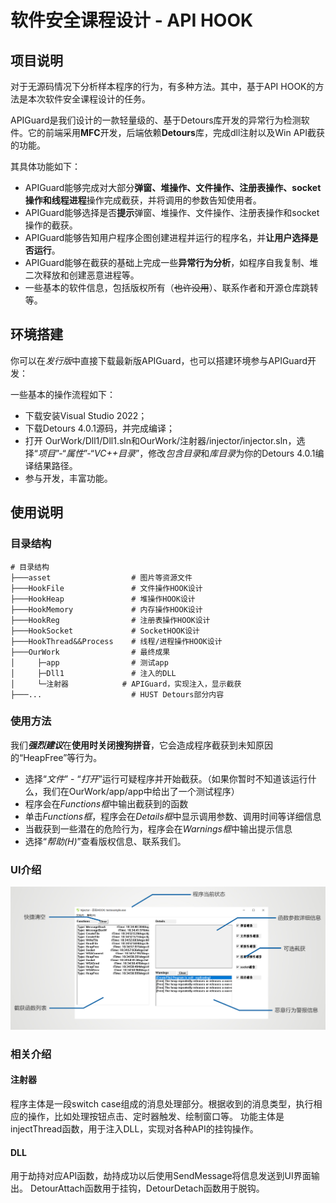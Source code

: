 # 软件安全课程设计 - API HOOK

## 项目说明
对于无源码情况下分析样本程序的行为，有多种方法。其中，基于API HOOK的方法是本次软件安全课程设计的任务。

APIGuard是我们设计的一款轻量级的、基于Detours库开发的异常行为检测软件。它的前端采用**MFC**开发，后端依赖**Detours**库，完成dll注射以及Win API截获的功能。

其具体功能如下：
- APIGuard能够完成对大部分**弹窗、堆操作、文件操作、注册表操作、socket操作和线程进程**操作完成截获，并将调用的参数告知使用者。
- APIGuard能够选择是否**提示**弹窗、堆操作、文件操作、注册表操作和socket操作的截获。
- APIGuard能够告知用户程序企图创建进程并运行的程序名，并**让用户选择是否运行**。
- APIGuard能够在截获的基础上完成一些**异常行为分析**，如程序自我复制、堆二次释放和创建恶意进程等。
- 一些基本的软件信息，包括版权所有（~~也许没用~~）、联系作者和开源仓库跳转等。

## 环境搭建
你可以在*发行版*中直接下载最新版APIGuard，也可以搭建环境参与APIGuard开发：

一些基本的操作流程如下：
- 下载安装Visual Studio 2022；
- 下载Detours 4.0.1源码，并完成编译；
- 打开 OurWork/Dll1/Dll1.sln和OurWork/注射器/injector/injector.sln，选择“*项目*”-“*属性*”-“*VC++目录*”，修改*包含目录*和*库目录*为你的Detours 4.0.1编译结果路径。
- 参与开发，丰富功能。

## 使用说明
### 目录结构
```
# 目录结构
├───asset                  # 图片等资源文件
├───HookFile		       # 文件操作HOOK设计
├───HookHeap		       # 堆操作HOOK设计
├───HookMemory		       # 内存操作HOOK设计
├───HookReg		           # 注册表操作HOOK设计
├───HookSocket		       # SocketHOOK设计
├───HookThread&&Process    # 线程/进程操作HOOK设计
├───OurWork		           # 最终成果
│	  ├─app		           # 测试app
│	  ├─Dll1		       # 注入的DLL
│	  └─注射器	           # APIGuard，实现注入，显示截获
├───...                    # HUST Detours部分内容
```
### 使用方法
我们***强烈建议***在**使用时关闭搜狗拼音**，它会造成程序截获到未知原因的“HeapFree”等行为。

- 选择“*文件*” - “*打开*”运行可疑程序并开始截获。（如果你暂时不知道该运行什么，我们在OurWork/app/app中给出了一个测试程序）
- 程序会在*Functions框*中输出截获到的函数
- 单击*Functions框*，程序会在*Details框*中显示调用参数、调用时间等详细信息
- 当截获到一些潜在的危险行为，程序会在*Warnings框*中输出提示信息
- 选择“*帮助(H)*”查看版权信息、联系我们。

### UI介绍
![APIGuard UI](asset/UI.png)

### 相关介绍
#### 注射器
程序主体是一段switch case组成的消息处理部分。根据收到的消息类型，执行相应的操作，比如处理按钮点击、定时器触发、绘制窗口等。
功能主体是injectThread函数，用于注入DLL，实现对各种API的挂钩操作。

#### DLL
用于劫持对应API函数，劫持成功以后使用SendMessage将信息发送到UI界面输出。
DetourAttach函数用于挂钩，DetourDetach函数用于脱钩。